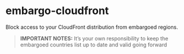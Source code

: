 # embargo-cloudfront

Block access to your CloudFront distribution from embargoed regions.

> **IMPORTANT NOTES:**
> It’s your own responsibility to keep the embargoed countries list up to date and valid going forward
